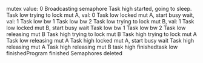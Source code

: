 mutex value: 0
Broadcasting semaphore
Task high started, going to sleep. 
Task low trying to lock mut A, val: 0 
Task low locked mut A, start busy wait, val: 1 
Task low bw 1
Task low bw 2
Task low trying to lock mut B, val: 1 
Task low locked mut B, start busy wait
Task low bw 1
Task low bw 2
Task low releasing mut B
Task high trying to lock mut B
Task high trying to lock mut A
Task low releasing mut A
Task high locked mut A, start busy wait 
Task high releasing mut A
Task high releasing mut B
task high finishedtask low finishedProgram finished
Semaphores deleted

